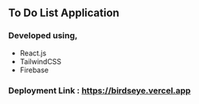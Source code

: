 ## To Do List Application 
### Developed using,
  - React.js 
  - TailwindCSS 
  - Firebase
### Deployment Link : https://birdseye.vercel.app
